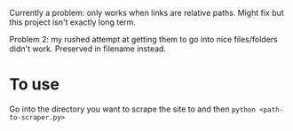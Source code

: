 Currently a problem: only works when links are relative paths. Might fix but this project isn't exactly long term.

Problem 2: my rushed attempt at getting them to go into nice files/folders didn't work. Preserved in filename instead.

# To use

Go into the directory you want to scrape the site to and then `python <path-to-scraper.py>`
